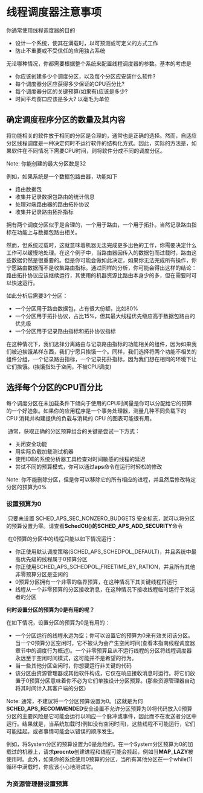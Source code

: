 # 线程调度器注意事项

你通常使用线程调度器的目的

- 设计一个系统，使其在满载时，以可预测或可定义的方式工作
- 防止不重要或不受信任的应用独占系统

无论哪种情况，你都需要根据整个系统来配置线程调度器的参数。基本的考虑是

- 你应该创建多少个调度分区，以及每个分区应安装什么软件?
- 每个调度器分区应获得多少保证的CPU百分比?
- 每个调度器分区的关键预算(如果有)应该是多少?
- 时间平均窗口应该是多大? 以毫毛为单位



## 确定调度程序分区的数量及其内容

​	将功能相关的软件放于相同的分区是合理的，通常也是正确的选择。然而，自适应分区线程调度是一种决定何时不运行软件的结构化方式。因此，实际的方法是，如果软件在不同情况下需要CPU时间，则将软件分成不同的调度分区。

Note: 你能创建的最大分区数是32

例如，如果系统是一个数据包路由器，功能如下

- 路由数据包
- 收集并记录数据包路由的统计信息
- 处理对端路由器的路由拓扑协议
- 收集并记录路由拓扑指标

拥有两个调度分区似乎是合理的，一个用于路由，一个用于拓扑。当然记录路由指标在功能上与数据包路由相关。

然而，但系统过载时，这就意味着机器无法完成更多出色的工作，你需要决定什么工作可以缓慢地处理。在这个例子中，当路由器因传入的数据包而过载时，路由这些数据仍然是很重要的。但是你可能会做如此决定，如果你无法完成所有操作，你宁愿路由数据而不是收集路由指标。通过同样的分析，你可能会得出这样的结论：路由拓扑协议应该继续运行，其使用的机器资源比路由本身少的多，但在需要时可以快速运行。

如此分析后需要3个分区：

- 一个分区用于路由数据包，占有很大份额，比如80%
- 一个分区用于拓扑协议，占比15%，但其最大线程优先级应高于数据包路由的优先级
- 一个分区用于记录路由指标和拓扑协议指标

在这种情况下，我们选择分离路由与记录路由指标的功能相关的组件，因为如果我们被迫挨饿某样东西，我们宁愿只挨饿一个。同样，我们选择将两个功能不相关的组件分组，一个记录路由指标，一个记录拓扑指标，因为我们想在相同的环境下让它们挨饿。(挨饿指处于空闲，不被CPU调度)



## 选择每个分区的CPU百分比

​	每个调度分区在未加载条件下倾向于使用的CPU时间量是你可以分配给它的预算的一个好迹象。如果你的应用程序是一个事务处理器，测量几种不同负载下的 CPU 消耗并构建提供的负载与消耗的 CPU 的图表可能很有用。

​	通常，获取正确的分区预算组合的关键是尝试一下方式：

- 关闭安全功能
- 用实际负载加载测试机器
- 使用IDE的系统分析器工具检查对时间敏感的线程的延迟
- 尝试不同的预算模式，你可以通过**aps**命令在运行时轻松的修改

Note: 你不能删除分区，但是你可以移除它的所有相应的进程，并且然后修改特定分区的预算为0%



### 设置预算为0

​	只要未设置 SCHED_APS_SEC_NONZERO_BUDGETS 安全标志，就可以将分区的预算设置为零。请查看**SchedCtl()**的**SCHED_APS_ADD_SECURITY**命令

​	在0预算的分区中的线程只能以如下情况运行：

- 你正使用默认调度策略(SCHED_APS_SCHEDPOL_DEFAULT)，并且系统中最高优先级的线程属于0预算分区
- 你正使用SCHED_APS_SCHEDPOL_FREETIME_BY_RATION，并且所有其他非零预算分区是空闲的
- 0预算分区拥有一个非零的临界预算，在这种情况下其关键线程将运行
- 线程从一个非零预算的分区接收消息，在这种情况下接收线程临时运行于发送者的分区

**何时设置分区的预算为0是有用的呢？**

在如下情况，设置分区的预算为0是有用的：

- 一个分区运行的线程永远为空；你可以设置它的预算为0来有效关闭该分区。当一个0预算分区空闲时，它不被认为会产生空闲时间(查看本指南线程调度器章节中的调度行为概述)。一个非零预算且从不运行线程的分区将线程调度器永远至于空闲时间模式，这可能并不是希望的行为。
- 当一些其他分区空闲时，你想要运行非关键的代码
- 该分区由资源管理器或其他软件构成，它仅在响应接收消息时运行。将它们放置于0预算分区意味着你不必为它们单独设计分区预算。(那些资源管理器自动将其时间计入其客户端的分区)

Note: 通常，不建议将一个分区预算设置为0。(这就是为何**SCHED_APS_RECOMMENDED**安全设置不允许分区预算为0)将代码放入0预算分区的主要风险是它可能会运行以响应一个脉冲或事件，因此而不在发送者分区中运行。结果就是，当系统加载时(例如没有空闲时间)，这些线程不可能运行，它们可能挂起，或者事情可能会以错误的顺序发生。

​	例如，将System分区的预算设置为0是危险的。在一个System分区预算为0的加载过的机器上，请求**procnto**创建进程和线程可能会挂起，例如当**MAP_LAZY**被使用时。此外，如果你的系统使用0预算的分区，当所有其他分区在一个while(1)循环中满载时，你应该小心地测试它。



### 为资源管理器设置预算

